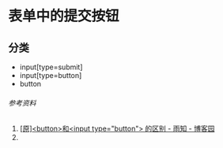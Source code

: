 # 表单中的提交按钮
## 分类
* input[type=submit]
* input[type=button]
* button

###### 参考资料
1. [[原]&lt;button&gt;和&lt;input type=&quot;button&quot;&gt; 的区别 - 雨知 - 博客园](http://www.cnblogs.com/purediy/archive/2012/06/10/2544184.html)
2. 